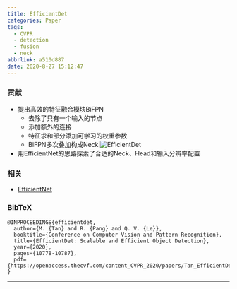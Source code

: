 ```yaml
---
title: EfficientDet
categories: Paper
tags:
  - CVPR
  - detection
  - fusion
  - neck
abbrlink: a510d887
date: 2020-8-27 15:12:47
---
```

<p></p>
<!-- more -->

### 贡献

- 提出高效的特征融合模块BiFPN
  - 去除了只有一个输入的节点
  - 添加额外的连接
  - 特征求和部分添加可学习的权重参数
  - BiFPN多次叠加构成Neck
  ![EfficientDet](EfficientDet.png)
- 用EfficientNet的思路探索了合适的Neck、Head和输入分辨率配置

### 相关

- [EfficientNet](http://blinging.xyz/posts/a8875d51.html)

### BibTeX
```
@INPROCEEDINGS{efficientdet,
  author={M. {Tan} and R. {Pang} and Q. V. {Le}},
  booktitle={Conference on Computer Vision and Pattern Recognition}, 
  title={EfficientDet: Scalable and Efficient Object Detection}, 
  year={2020},
  pages={10778-10787},
  pdf={https://openaccess.thecvf.com/content_CVPR_2020/papers/Tan_EfficientDet_Scalable_and_Efficient_Object_Detection_CVPR_2020_paper.pdf}
}
```

---

